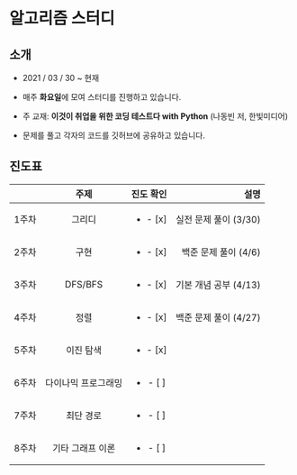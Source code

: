 
# 알고리즘 스터디

## 소개

- 2021 / 03 / 30 ~ 현재

- 매주 **화요일**에 모여 스터디를 진행하고 있습니다.

- 주 교재: **이것이 취업을 위한 코딩 테스트다 with Python** (나동빈 저, 한빛미디어)

- 문제를 풀고 각자의 코드를 깃허브에 공유하고 있습니다.

## 진도표

|  | 주제 | 진도 확인 | 설명 |
|---|:---:|:---:|---:|
| 1주차 | 그리디 | <ul><li>- [x] </li></ul> | 실전 문제 풀이 (3/30)|
| 2주차 | 구현 | <ul><li>- [x] </li></ul> | 백준 문제 풀이 (4/6)|
| 3주차 | DFS/BFS | <ul><li>- [x] </li></ul> | 기본 개념 공부 (4/13)|
| 4주차 | 정렬 | <ul><li>- [x] </li></ul> | 백준 문제 풀이 (4/27)|
| 5주차 | 이진 탐색 | <ul><li>- [x] </li></ul> ||
| 6주차 | 다이나믹 프로그래밍 | <ul><li>- [ ] </li></ul> ||
| 7주차 | 최단 경로 | <ul><li>- [ ] </li></ul> ||
| 8주차 | 기타 그래프 이론 | <ul><li>- [ ] </li></ul> ||
